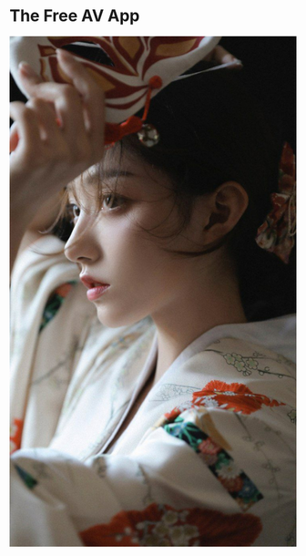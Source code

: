 # The Free AV App
![img](https://github.com/av365app/App/blob/main/IMAGE%202021-01-24%2021:55:48.jpg?raw=true)
